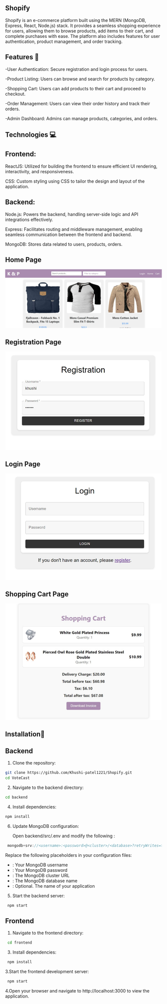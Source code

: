 ## Shopify
Shopify is an e-commerce platform built using the MERN (MongoDB, Express, React, Node.js) stack. It provides a seamless shopping experience for users, allowing them to browse products, add items to their cart, and complete purchases with ease. The platform also includes features for user authentication, product management, and order tracking.

## Features 🎯

-User Authentication: Secure registration and login process for users.

-Product Listing: Users can browse and search for products by category.

-Shopping Cart: Users can add products to their cart and proceed to checkout.

-Order Management: Users can view their order history and track their orders.

-Admin Dashboard: Admins can manage products, categories, and orders.

## Technologies 💻

## Frontend:

ReactJS: Utilized for building the frontend to ensure efficient UI rendering, interactivity, and responsiveness.

CSS: Custom styling using CSS to tailor the design and layout of the application.

## Backend:
Node.js: Powers the backend, handling server-side logic and API integrations effectively.

Express: Facilitates routing and middleware management, enabling seamless communication between the frontend and backend.

MongoDB: Stores data related to users, products, orders.

## Home Page

![](https://github.com/Khushi-patel1221/Shopify/blob/main/images/home.jpeg)
## Registration Page
![](https://github.com/Khushi-patel1221/Shopify/blob/main/images/registration.jpeg)
## Login Page
![](https://github.com/Khushi-patel1221/Shopify/blob/main/images/login.jpeg)
## Shopping Cart Page
![](https://github.com/Khushi-patel1221/Shopify/blob/main/images/cart.jpeg)


## Installation🚀
## Backend
1. Clone the repository:
```sh
git clone https://github.com/Khushi-patel1221/Shopify.git
cd VoteCast
```

2. Navigate to the backend directory:
```sh
cd backend
```
4. Install dependencies:
```sh
npm install
```

6. Update MongoDB configuration:

   Open backend/src/.env and modify the following :

```javascript
 mongodb+srv://<username>:<password>@<cluster>/<database>?retryWrites=true&w=majority&appName=<appname>
```
 Replace the following placeholders in your configuration files:

- <username>: Your MongoDB username                                                                        
- <password>: Your MongoDB password                                                                 
- <cluster>: The MongoDB cluster URL                                                                  
- <database>: The MongoDB database name                                                              
- <appname>: Optional. The name of your application                                                         

5. Start the backend server:
```sh
 npm start
```

## Frontend
1. Navigate to the frontend directory:
```sh
 cd frontend
```

3. Install dependencies:
```sh
 npm install
```

3.Start the frontend development server:
```sh
 npm start
```

4.Open your browser and navigate to  http://localhost:3000 to view the application.
